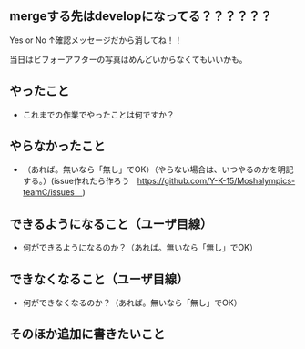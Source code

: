 ## mergeする先はdevelopになってる？？？？？？
Yes or No
↑確認メッセージだから消してね！！

当日はビフォーアフターの写真はめんどいからなくてもいいかも。

## やったこと
* これまでの作業でやったことは何ですか？
  
## やらなかったこと
* （あれば。無いなら「無し」でOK）（やらない場合は、いつやるのかを明記する。）(issue作れたら作ろう　https://github.com/Y-K-15/Moshalympics-teamC/issues　)

## できるようになること（ユーザ目線）

* 何ができるようになるのか？（あれば。無いなら「無し」でOK）

## できなくなること（ユーザ目線）

* 何ができなくなるのか？（あれば。無いなら「無し」でOK）

## そのほか追加に書きたいこと

